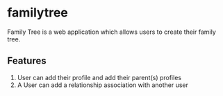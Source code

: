 # familytree
Family Tree is a web application which allows users to create their family tree.

Features
-------------------------------------------------------------------------------
1. User can add their profile and add their parent(s) profiles
2. A User can add a relationship association with another user 
